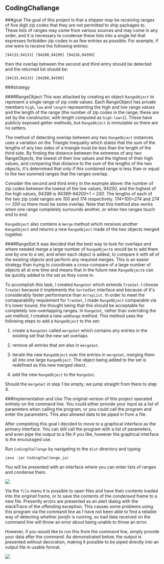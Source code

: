 
## CodingChallange

###goal
The goal of this project is that a shipper may be receiving ranges of five digit zip codes that they are not permitted to ship packages to.  These lists of ranges may come from various sources and may come in any order, and it is necessary to condense these lists into a single list that expresses forbidden zip codes in as few entries as possible.  For example, if one were to receive the following entries:

`[94133,94133] [94200,94299] [94226,94399]`

then the overlap between the second and third entry should be detected and the returned list should be:

`[94133,94133] [94200,94399]`

###strategy

####RangeObject
This was attacked by creating an object `RangeObject` to represent a single range of zip code values.  Each RangeObject has private members `high`, `low` and `length` representing the high and low range values and the length of the range (the number of zip codes in the range; these are set by the constructor, with length computed as `high-low+1`).  These have publicly exposed getter methods, but `RangeObject` is immutable so there are no setters.

The method of detecting overlap between any two `RangeObject` instances uses a variation on the Triangle Inequality which states that the sum of the lengths of any two sides of a triangle must be less than the length of the third side.  By finding the distance between the extremes of any two RangeObjects, the lowest of their low values and the highest of their high values, and comparing that distance to the sum of the lengths of the two objects, it's determined that only if this combined range is less than or equal to the two summed ranges that the ranges overlap.

Consider the second and third entry in the example above: the number of zip codes between the lowest of the low values, 94200, and the highest of the high values, 94399 is *94399-94200+1 = 200*.  The lengths of each of the two zip code ranges are *100* and *174* respectively.  *174+100=274* and *274 >= 200* so there must be some overlap.  Note that this method also works when one range completely surrounds another, or when two ranges touch end to end.

`RangeObject` also contains a `merge` method which receives another `RangeObject` and returns a new `RangeObject` made of the two objects merged together.

####RangeSet
It was decided that the best way to look for overlaps and where needed merge a large number of `RangeObject`s would be to add them one by one to a set, and when each object is added, to compare it with all of the existing objects and perform any required merges.  This is an easier strategy than trying to coordinate a cross-compare of a large number of objects all at one time and means that in the future new `RangeObject`s can be quickly added to the set as they come in.

To accomplish this task, I created `RangeSet` which extends `TreeSet`.  I choose `TreeSet` because it implements the `SortedSet` interface and because of it's considerably faster performance than `ArrayList`.  In order to meet the comaparability requiement for `TreeSet`, I made `RangeObject` comparable via it's lower bound, the thought being that this should be acceptable for completely non-overlapping ranges.
In `RangeSet`, rather than overriding the `add` method, I created a new `addRange` method.  This method uses the following steps to add a `RangeObject` to the set:

1. create a `RangeSet` called `mergeSet` which contains any entries in the existing set that the new set overlaps

2. remove all entries that are also in `mergeSet`.

3. iterate the new `RangeObject` over the entries in `mergeSet`, merging them all into one large `RangeObject`.  The object being added to the set is redefined as this new merged obect.

4. add the new `RangeObject` to the `RangeSet`.

Should the `mergeSet` in step 1 be empty, we jump straight from there to step 4.

###Implementation and Use
The original version of this project operated entirely on the command line.  You could either provide your input as a list of parameters when calling the program, or you could call the program and enter the parameters.  This also allowed data to be piped in from a file.

After completing this goal I decided to move to a graphical interface as the primary interface.  You can still call the program with a list of parameters, and even pipe the output to a file if you like, however the graphical interface is the encouraged use.

Run `CodingChallenge` by navigating to the `dist` directory and typing:

`java -jar CodingChallenge.jar`

You will be presented with an interface where you can enter lists of ranges and condense them.

![](http://i63.tinypic.com/xgeba1.png)

Via the `file` menu it is possible to open files and have their contents loaded into the *original* frame, or to save the contents of the *condensed* frame to a new file.
Presently errors are presented as an alert dialog with the stackTrace of the offending exception.  This causes some problems using this program via the command line as I have not been able to find a reliable way of detecting whether *javafx* is running, so bad data received on the command line will throw an error about being unable to throw an error.

However, if you would like to run this from the command line, simply provide your data after the command.  As demonstrated below, the output is presented without decoration, making it possible to be piped directly into an output file in usable format.

![](http://i64.tinypic.com/a4wvv9.png)

